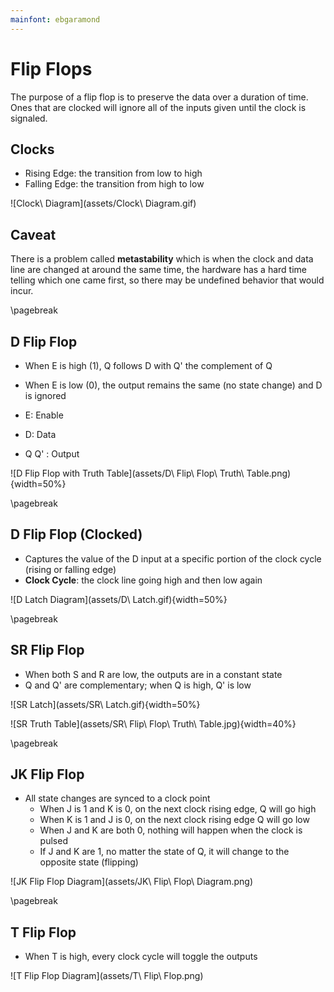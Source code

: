 ```yaml
---
mainfont: ebgaramond
---
```

# Flip Flops

The purpose of a flip flop is to preserve the data over a duration of time. Ones that are clocked will ignore all of the inputs given until the clock is signaled. 

## Clocks

- Rising Edge: the transition from low to high
- Falling Edge: the transition from high to low

![Clock\ Diagram](assets/Clock\ Diagram.gif)

## Caveat

There is a problem called **metastability** which is when the clock and data line are changed at around the same time, the hardware has a hard time telling which one came first, so there may be undefined behavior that would incur.

\pagebreak


## D Flip Flop

- When E is high (1), Q follows D with Q' the complement of Q
- When E is low (0), the output remains the same (no state change) and D is ignored

- E: Enable
- D: Data
- Q Q' : Output

![D Flip Flop with Truth Table](assets/D\ Flip\ Flop\ Truth\ Table.png){width=50%}

\pagebreak


## D Flip Flop (Clocked)

- Captures the value of the D input at a specific portion of the clock cycle (rising or falling edge)
- **Clock Cycle**: the clock line going high and then low again

![D Latch Diagram](assets/D\ Latch.gif){width=50%}

\pagebreak

## SR Flip Flop

- When both S and R are low, the outputs are in a constant state
- Q and Q' are complementary; when Q is high, Q' is low

![SR Latch](assets/SR\ Latch.gif){width=50%}

![SR Truth Table](assets/SR\ Flip\ Flop\ Truth\ Table.jpg){width=40%}

\pagebreak

## JK Flip Flop

- All state changes are synced to a clock point
	- When J is 1 and K is 0, on the next clock rising edge, Q will go high
	- When K is 1 and J is 0, on the next clock rising edge Q will go low
	- When J and K are both 0, nothing will happen when the clock is pulsed
	- If J and K are 1, no matter the state of Q, it will change to the opposite state (flipping)

![JK Flip Flop Diagram](assets/JK\ Flip\ Flop\ Diagram.png)

\pagebreak

## T Flip Flop

- When T is high, every clock cycle will toggle the outputs

![T Flip Flop Diagram](assets/T\ Flip\ Flop.png)
